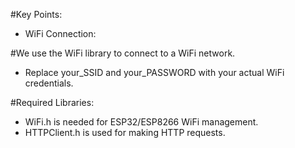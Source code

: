 #Key Points:
- WiFi Connection:

#We use the WiFi library to connect to a WiFi network.
- Replace your_SSID and your_PASSWORD with your actual WiFi credentials.

#Required Libraries:
- WiFi.h is needed for ESP32/ESP8266 WiFi management.
- HTTPClient.h is used for making HTTP requests.
